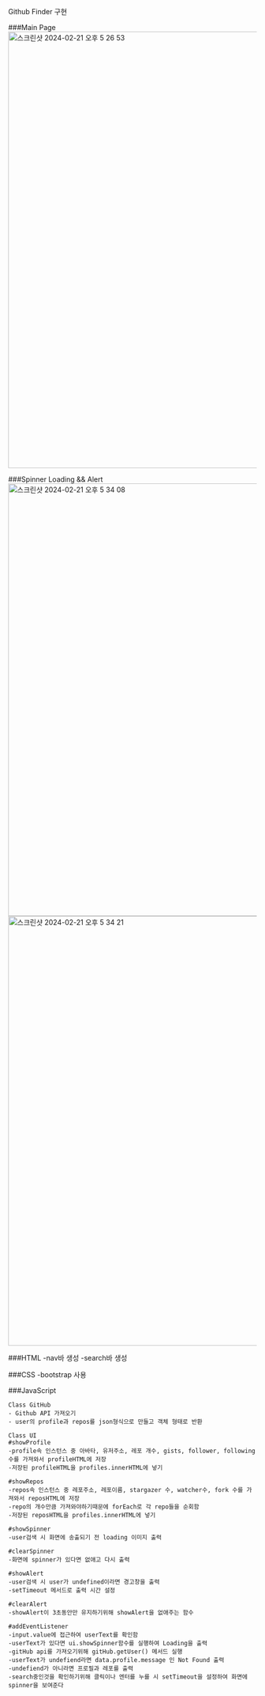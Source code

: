 Github Finder 구현

###Main Page
<img width="883" alt="스크린샷 2024-02-21 오후 5 26 53" src="https://github.com/immyeong/js-github-finder/assets/62759873/96ad2524-fd84-40a7-8b37-81869d443ef7">

###Spinner Loading && Alert
<img width="875" alt="스크린샷 2024-02-21 오후 5 34 08" src="https://github.com/immyeong/js-github-finder/assets/62759873/17539c8c-6f0d-4d15-9f42-081ad3491f09">
<img width="869" alt="스크린샷 2024-02-21 오후 5 34 21" src="https://github.com/immyeong/js-github-finder/assets/62759873/6b25dbd9-7346-4cf3-84b3-52078c6cadc5">

###HTML
    -nav바 생성
    -search바 생성

###CSS
    -bootstrap 사용

###JavaScript

    Class GitHub
    - Github API 가져오기
    - user의 profile과 repos를 json형식으로 만들고 객체 형태로 반환

    Class UI
    #showProfile
    -profile속 인스턴스 중 아바타, 유저주소, 레포 개수, gists, follower, following 수를 가져와서 profileHTML에 저장
    -저장된 profileHTML을 profiles.innerHTML에 넣기

    #showRepos
    -repos속 인스턴스 중 레포주소, 레포이름, stargazer 수, watcher수, fork 수를 가져와서 reposHTML에 저장
    -repo의 개수만큼 가져와야하기때문에 forEach로 각 repo들을 순회함
    -저장된 reposHTML을 profiles.innerHTML에 넣기

    #showSpinner
    -user검색 시 화면에 송출되기 전 loading 이미지 출력

    #clearSpinner
    -화면에 spinner가 있다면 없애고 다시 출력

    #showAlert
    -user검색 시 user가 undefined이라면 경고창을 출력
    -setTimeout 메서드로 출력 시간 설정

    #clearAlert
    -showAlert이 3초동안만 유지하기위해 showAlert을 없애주는 함수

    #addEventListener
    -input.value에 접근하여 userText를 확인함
    -userText가 있다면 ui.showSpinner함수를 실행하여 Loading을 출력
    -gitHub api를 가져오기위해 gitHub.getUser() 메서드 실행
    -userText가 undefiend라면 data.profile.message 인 Not Found 출력
    -undefiend가 아니라면 프로필과 레포를 출력
    -search중인것을 확인하기위해 클릭이나 엔터를 누를 시 setTimeout을 설정하여 화면에 spinner을 보여준다
